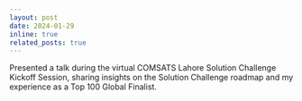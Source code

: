 ```yaml
---
layout: post
date: 2024-01-29
inline: true
related_posts: true
---
```


Presented a talk during the virtual COMSATS Lahore Solution Challenge Kickoff Session, sharing insights on the Solution Challenge roadmap and my experience as a Top 100 Global Finalist.
